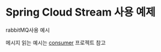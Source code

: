 # Spring Cloud Stream 사용 예제
rabbitMQ사용 예시

메시지 읽는 예시는 [consumer](https://github.com/freddieyyh/rabbit-consumer) 프로젝트 참고
